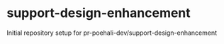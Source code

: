 # support-design-enhancement

Initial repository setup for pr-poehali-dev/support-design-enhancement